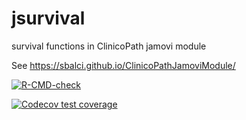 # jsurvival


survival functions in ClinicoPath jamovi module


See https://sbalci.github.io/ClinicoPathJamoviModule/


[![R-CMD-check](https://github.com/sbalci/jsurvival/actions/workflows/R-CMD-check.yaml/badge.svg)](https://github.com/sbalci/jsurvival/actions/workflows/R-CMD-check.yaml)

[![Codecov test coverage](https://codecov.io/gh/sbalci/jsurvival/graph/badge.svg)](https://app.codecov.io/gh/sbalci/jsurvival)
